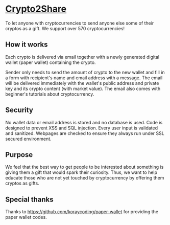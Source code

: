 # [Crypto2Share](https://crypto2share.com)
To let anyone with cryptocurrencies to send anyone else some of their cryptos as a gift. We support over 570 cryptocurrencies!

## How it works
Each crypto is delivered via email together with a newly generated digital wallet (paper wallet) containing the crypto.

Sender only needs to send the amount of crypto to the new wallet and fill in a form with recipient's name and email address with a message. The email will be delivered immediately with the wallet's public address and private key and its crypto content (with market value). The email also comes with beginner's tutorials about cryptocurrency.

## Security
No wallet data or email address is stored and no database is used. Code is designed to prevent XSS and SQL injection. Every user input is validated and sanitized. Webpages are checked to ensure they always run under SSL secured environment.

## Purpose
We feel that the best way to get people to be interested about something is giving them a gift that would spark their curiosity. Thus, we want to help educate those who are not yet touched by cryptocurrency by offering them cryptos as gifts.

## Special thanks
Thanks to https://github.com/koraycoding/paper-wallet for providing the paper wallet codes.
